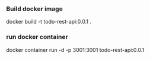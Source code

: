 ### Build docker image
docker build -t todo-rest-api:0.0.1 .

### run docker container
docker container run -d -p 3001:3001 todo-rest-api:0.0.1